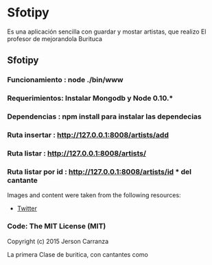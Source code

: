 # Sfotipy

Es una aplicación sencilla con guardar y mostar artistas, que realizo El profesor de mejorandola Burituca

## Sfotipy

### Funcionamiento :  node ./bin/www
### Requerimientos: Instalar Mongodb y Node 0.10.*
### Dependencias : npm install para instalar las dependecias 
### Ruta insertar : http://127.0.0.1:8008/artists/add 
### Ruta listar  : http://127.0.0.1:8008/artists/
### Ruta listar por id : http://127.0.0.1:8008/artists/id * del cantante 

Images and content were taken from the following resources:

* [Twitter](https://twitter.com/carranzajerson)



### Code: The MIT License (MIT)

Copyright (c) 2015 Jerson Carranza

La primera Clase de buritica, con cantantes como 